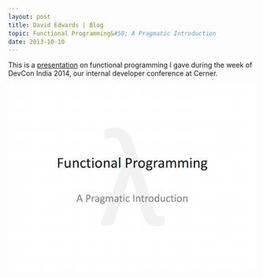 ```yaml
---
layout: post
title: David Edwards | Blog
topic: Functional Programming&#58; A Pragmatic Introduction
date: 2013-10-10
---
```

This is a [presentation](https://dl.dropboxusercontent.com/u/6310959/fn-prog-intro.pdf) on functional programming I gave during the week of DevCon India 2014, our internal developer conference at Cerner.

[![Funtional Programming: A Pragmatic Introduction](/images/fn-prog-intro.png)](https://dl.dropboxusercontent.com/u/6310959/fn-prog-intro.pdf "Functional Programming: A Pragmatic Introduction")
